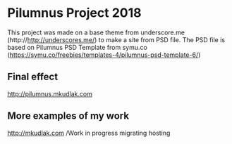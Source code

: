 Pilumnus Project 2018
===
This project was made on a base theme from underscore.me (http://http://underscores.me/) to make a site from PSD file. The PSD file is based on Pilumnus PSD Template from symu.co (https://symu.co/freebies/templates-4/pilumnus-psd-template-6/)

Final effect
---------------
http://pilumnus.mkudlak.com 

More examples of my work
---------------
http://mkudlak.com  /Work in progress migrating hosting
